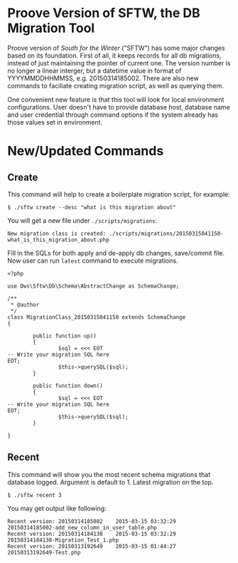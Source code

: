 Proove Version of SFTW, the DB Migration Tool
=============================================

Proove version of *South for the Winter* ("SFTW") has some major changes based on its foundation.
First of all, it keeps records for all db migrations, instead of just maintaining the pointer of
current one. The version number is no longer a linear interger, but a datetime value in format
of YYYYMMDDHHMMSS, e.g. 20150314185002. There are also new commands to faciliate creating
migration script, as well as querying them.

One convenient new feature is that this tool will look for local environment configurations.
User doesn't have to provide database host, database name and user credential through command
options if the system already has those values set in environment.

New/Updated Commands
====================

Create
------

This command will help to create a boilerplate migration script, for example:
  
    $ ./sftw create --desc "what is this migration about"

You will get a new file under `./scripts/migrations`:

    New migration class is created: ./scripts/migrations/20150315041150-what_is_this_migration_about.php

Fill in the SQLs for both apply and de-apply db changes, save/commit file. Now user can run `latest` command to execute migrations.

```
<?php

use Dws\Sftw\Db\Schema\AbstractChange as SchemaChange;

/**
 * @author
 */
class MigrationClass_20150315041150 extends SchemaChange
{

        public function up()
        {
                $sql = <<< EOT
-- Write your migration SQL here
EOT;
                $this->querySQL($sql);
        }

        public function down()
        {
                $sql = <<< EOT
-- Write your migration SQL here
EOT;
                $this->querySQL($sql);
        }

}
```

Recent
------

This command will show you the most recent schema migrations that database logged. Argument is default to 1. Latest migration on the top.
  
    $ ./sftw recent 3

You may get output like following:

```
Recent version: 20150314185002    2015-03-15 03:32:29    20150314185002-add_new_column_in_user_table.php
Recent version: 20150314184138    2015-03-15 03:32:29    20150314184138-Migration_Test_1.php
Recent version: 20150313192649    2015-03-15 01:44:27    20150313192649-Test.php
```
